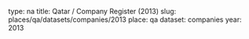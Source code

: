 type: na
title: Qatar / Company Register (2013)
slug: places/qa/datasets/companies/2013
place: qa
dataset: companies
year: 2013
